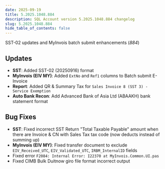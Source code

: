 ```yaml
---
date: 2025-09-19
title: 5.2025.1048.884
description: SQL Account version 5.2025.1048.884 changelog
slug: 5.2025.1048.884
hide_table_of_contents: false
---
```

SST-02 updates and MyInvois batch submit enhancements (*884*)
<!-- truncate -->

## Updates

- **SST**: Added SST-02 (20250916) format
- **MyInvois (EIV MY)**: Added `ExtNo` and `Ref1` columns to Batch submit E-Invoice
- **Report**: Added QR & Summary Tax for `Sales Invoice 8 (SST 3) - Service Exemption`
- **Auto Bank Recon**: Add Advanced Bank of Asia Ltd (ABAAKH) bank statement format

## Bug Fixes

- **SST**: Fixed incorrect SST Return "Total Taxable Payable" amount when there are Invoice & CN with Sales Tax tax code (now deducts instead of summing up)
- **MyInvois (EIV MY)**: Fixed transfer document to exclude `EIV_Received_UTC`, `EIV_Validated_UTC`, `IRBM_InternalID` fields
- Fixed error `F2084: Internal Error: I22370 at MyInvois.Common.UI.pas`
- Fixed CIMB Bulk Duitnow giro file format incorrect output
